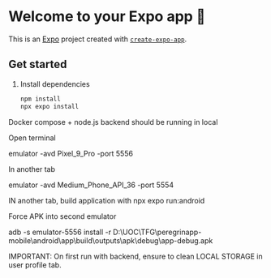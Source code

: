 # Welcome to your Expo app 👋

This is an [Expo](https://expo.dev) project created with [`create-expo-app`](https://www.npmjs.com/package/create-expo-app).

## Get started

1. Install dependencies

   ```bash
   npm install
   npx expo install
   ```

Docker compose + node.js backend should be running in local

Open terminal

 emulator -avd Pixel_9_Pro  -port 5556

 In another tab

 emulator -avd Medium_Phone_API_36 -port 5554

 IN another tab, build application with  npx expo run:android

Force APK into second emulator

 adb -s emulator-5556 install -r D:\UOC\TFG\peregrinapp-mobile\android\app\build\outputs\apk\debug\app-debug.apk

 IMPORTANT: On first run with backend, ensure to clean LOCAL STORAGE in user profile tab.
